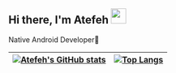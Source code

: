 ## Hi there, I'm Atefeh <img src="https://raw.githubusercontent.com/iampavangandhi/iampavangandhi/master/gifs/Hi.gif" width="30px">
<!-- Your badges
You can use the website to generate badges: https://shields.io/
-->


Native Android Developer📱 </br>



| [![Atefeh's GitHub stats](https://github-readme-stats-atefeh-projects.vercel.app/api?username=AtefehTaheri&count_private=true&show_icons=true&theme=algolia)](https://github.com/AtefehTaheri) | [![Top Langs](https://github-readme-stats-atefeh-projects.vercel.app/api/top-langs?username=AtefehTaheri&count_private=true&show_icons=true&hide=css,html,c%23&theme=algolia&layout=compact)](https://github.com/AtefehTaheri) | 
| --- | --- | 


